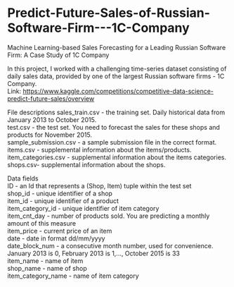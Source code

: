 # Predict-Future-Sales-of-Russian-Software-Firm---1C-Company
Machine Learning-based Sales Forecasting for a Leading Russian Software Firm: A Case Study of 1C Company

In this project, I worked with a challenging time-series dataset consisting of daily sales data, provided by one of the largest Russian software firms - 1C Company.  
Link: https://www.kaggle.com/competitions/competitive-data-science-predict-future-sales/overview

File descriptions
sales_train.csv - the training set. Daily historical data from January 2013 to October 2015.<br>
test.csv - the test set. You need to forecast the sales for these shops and products for November 2015.<br>
sample_submission.csv - a sample submission file in the correct format.<br>
items.csv - supplemental information about the items/products.<br>
item_categories.csv  - supplemental information about the items categories.<br>
shops.csv- supplemental information about the shops.<br>

Data fields<br>
ID - an Id that represents a (Shop, Item) tuple within the test set<br>
shop_id - unique identifier of a shop<br>
item_id - unique identifier of a product<br>
item_category_id - unique identifier of item category<br>
item_cnt_day - number of products sold. You are predicting a monthly amount of this measure<br>
item_price - current price of an item<br>
date - date in format dd/mm/yyyy<br>
date_block_num - a consecutive month number, used for convenience. January 2013 is 0, February 2013 is 1,..., October 2015 is 33<br>
item_name - name of item<br>
shop_name - name of shop<br>
item_category_name - name of item category<br>
